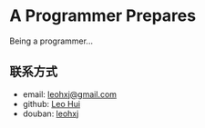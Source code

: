 # A Programmer Prepares
Being a programmer...

## 联系方式

- email: leohxj@gmail.com
- github: [Leo Hui](https://github.com/leohxj)
- douban: [leohxj](http://www.douban.com/people/leohxj/)